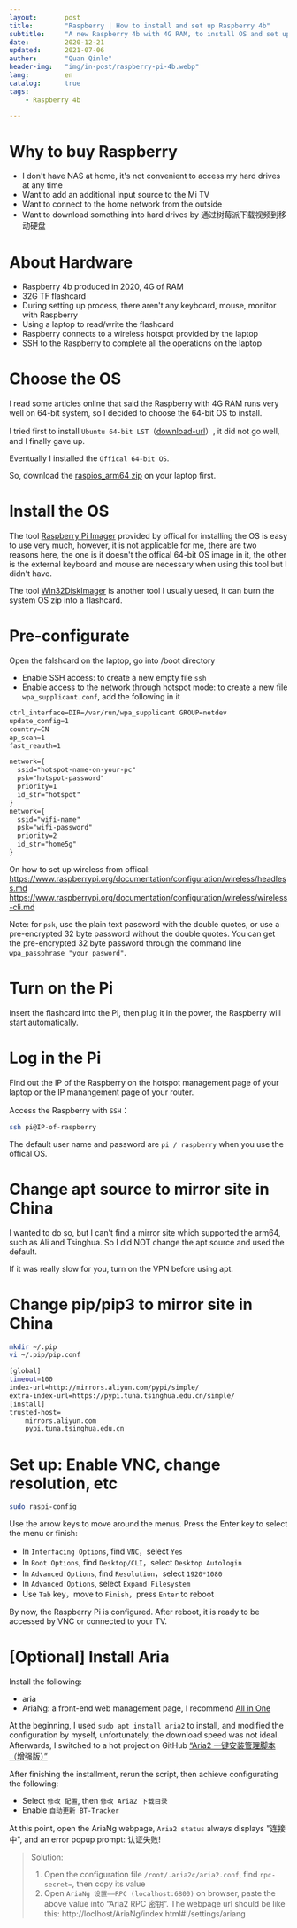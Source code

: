 ```yaml
---
layout:       post
title:        "Raspberry | How to install and set up Raspberry 4b"
subtitle:     "A new Raspberry 4b with 4G RAM, to install OS and set up step by step"
date:         2020-12-21
updated:      2021-07-06
author:       "Quan Qinle"
header-img:   "img/in-post/raspberry-pi-4b.webp"
lang:         en
catalog:      true
tags:
    - Raspberry 4b

---
```


# Why to buy Raspberry

* I don't have NAS at home, it's not convenient to access my hard drives at any time
* Want to add an additional input source to the Mi TV
* Want to connect to the home network from the outside
* Want to download something into hard drives by 通过树莓派下载视频到移动硬盘

<!-- more -->

# About Hardware

* Raspberry 4b produced in 2020, 4G of RAM
* 32G TF flashcard
* During setting up process, there aren't any keyboard, mouse, monitor with Raspberry
* Using a laptop to read/write the flashcard
* Raspberry connects to a wireless hotspot provided by the laptop
* SSH to the Raspberry to complete all the operations on the laptop

# Choose the OS

I read some articles online that said the Raspberry with 4G RAM runs very well on 64-bit system, so I decided to choose the 64-bit OS to install.

I tried first to install `Ubuntu 64-bit LST`（[download-url]）, it did not go well, and I finally gave up.

[download-url]:https://ubuntu.com/download/raspberry-pi

Eventually I installed the `Offical 64-bit OS`.

So, download the [raspios_arm64 zip][1] on your laptop first.

[1]:https://downloads.raspberrypi.org/raspios_arm64/images/

# Install the OS

The tool [Raspberry Pi Imager][2] provided by offical for installing the OS is easy to use very much, however, it is not applicable for me, there are two reasons here, the one is it doesn't the offical 64-bit OS image in it, the other is the external keyboard and mouse are necessary when using this tool but I didn't have.

[2]:https://www.raspberrypi.org/software/

The tool [Win32DiskImager][3] is another tool I usually uesed, it can burn the system OS zip into a flashcard.

[3]:https://www.raspberrypi.org/documentation/installation/installing-images/windows.md

# Pre-configurate

Open the falshcard on the laptop, go into /boot directory
* Enable SSH access: to create a new empty file `ssh`
* Enable access to the network through hotspot mode: to create a new file `wpa_supplicant.conf`, add the following in it

```txt
ctrl_interface=DIR=/var/run/wpa_supplicant GROUP=netdev
update_config=1
country=CN
ap_scan=1
fast_reauth=1

network={
  ssid="hotspot-name-on-your-pc"
  psk="hotspot-password"
  priority=1
  id_str="hotspot"
}
network={
  ssid="wifi-name"
  psk="wifi-password"
  priority=2
  id_str="home5g"
}
```

On how to set up wireless from offical:  
https://www.raspberrypi.org/documentation/configuration/wireless/headless.md  
https://www.raspberrypi.org/documentation/configuration/wireless/wireless-cli.md

Note: for `psk`, use the plain text password with the double quotes, or use a pre-encrypted 32 byte password without the double quotes. You can get the pre-encrypted 32 byte password through the command line `wpa_passphrase "your pasword"`.

# Turn on the Pi

Insert the flashcard into the Pi, then plug it in the power, the Raspberry will start automatically.

# Log in the Pi

Find out the IP of the Raspberry on the hotspot management page of your laptop or the IP manangement page of your router.

Access the Raspberry with `SSH`：
```sh
ssh pi@IP-of-raspberry
```
The default user name and password are `pi / raspberry` when you use the offical OS.

# Change apt source to mirror site in China

I wanted to do so, but I can't find a mirror site which supported the arm64, such as Ali and Tsinghua. So I did NOT change the apt source and used the default.

If it was really slow for you, turn on the VPN before using apt.

# Change pip/pip3 to mirror site in China

```sh
mkdir ~/.pip
vi ~/.pip/pip.conf

[global]
timeout=100
index-url=http://mirrors.aliyun.com/pypi/simple/
extra-index-url=https://pypi.tuna.tsinghua.edu.cn/simple/
[install]
trusted-host=
    mirrors.aliyun.com
    pypi.tuna.tsinghua.edu.cn
```

# Set up: Enable VNC, change resolution, etc

```sh
sudo raspi-config
```
Use the arrow keys to move around the menus. Press the Enter key to select the menu or finish:

* In `Interfacing Options`, find `VNC`，select `Yes`
* In `Boot Options`, find `Desktop/CLI`，select `Desktop Autologin`
* In `Advanced Options`, find `Resolution`，select `1920*1080`
* In `Advanced Options`, select `Expand Filesystem`
* Use `Tab` key，move to `Finish`，press `Enter` to reboot

By now, the Raspberry Pi is configured. After reboot, it is ready to be accessed by VNC or connected to your TV.

# [Optional] Install Aria
Install the following:
+ aria
+ AriaNg: a front-end web management page, I recommend [All in One](https://github.com/mayswind/AriaNg/releases)

At the beginning, I used `sudo apt install aria2` to install, and modified the configuration by myself, unfortunately, the download speed was not ideal. Afterwards, I switched to a hot project on GitHub [“Aria2 一键安装管理脚本（增强版）”](https://github.com/P3TERX/aria2.sh)

After finishing the installment, rerun the script, then achieve configurating the following:
+ Select `修改 配置`, then `修改 Aria2 下载目录`
+ Enable `自动更新 BT-Tracker`

At this point, open the AriaNg webpage, `Aria2 status` always displays "连接中", and an error popup prompt: 认证失败!
> Solution:  
> 1. Open the configuration file `/root/.aria2c/aria2.conf`, find `rpc-secret=`, then copy its value
> 2. Open `AriaNg 设置——RPC (localhost:6800)` on browser, paste the above value into “Aria2 RPC 密钥”. The webpage url should be like this: http://loclhost/AriaNg/index.html#!/settings/ariang
